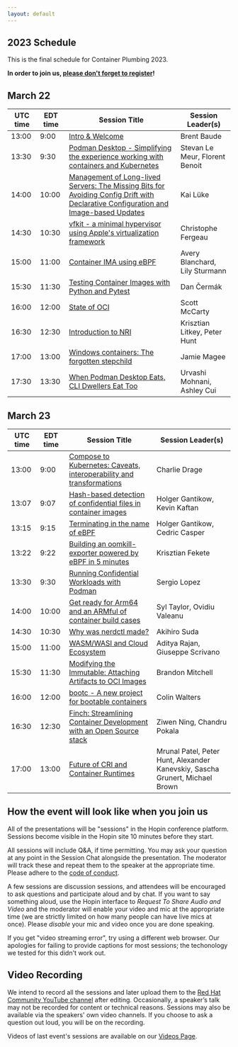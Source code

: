 ```yaml
---
layout: default
---
```



## 2023 Schedule

This is the final schedule for Container Plumbing 2023. 

**In order to join us, [please don't forget to register](/register)!** 


## March 22

| UTC time | EDT time | Session Title                                                                                                                                                                                       | Session Leader(s) |
| -------- | -------- |-----------------------------------------------------------------------------------------------------------------------------------------------------------------------------------------------------| ----------------- |
| 13:00 | 9:00 | [Intro & Welcome](https://containerplumbing.org/sessions/2023/intro-welcome)                                                                                                            | Brent Baude | 
| 13:30 | 9:30 | [Podman Desktop - Simplifying the experience working with containers and Kubernetes](https://containerplumbing.org/sessions/2023/podman_desktop_s)                                                  | Stevan Le Meur, Florent Benoit | 
| 14:00 | 10:00 | [Management of Long-lived Servers: The Missing Bits for Avoiding Config Drift with Declarative Configuration and Image-based Updates](https://containerplumbing.org/sessions/2023/management_of_lo) | Kai Lüke |
| 14:30 | 10:30 | [vfkit - a minimal hypervisor using Apple's virtualization framework](https://containerplumbing.org/sessions/2023/vfkit_a_minimal_)                                                                 | Christophe Fergeau | 
| 15:00 | 11:00 | [Container IMA using eBPF](https://containerplumbing.org/sessions/2023/container_ima_us)                                                                                                            | Avery Blanchard, Lily Sturmann | 
| 15:30 | 11:30 | [Testing Container Images with Python and Pytest](https://containerplumbing.org/sessions/2023/testing_containe)                                                                                     | Dan Čermák | 
| 16:00 | 12:00 | [State of OCI](https://containerplumbing.org/sessions/2023/state_of_oci)                                                                                                                            | Scott McCarty | 
| 16:30 | 12:30 | [Introduction to NRI](https://containerplumbing.org/sessions/2023/introduction_to_)                                                                                                                 | Krisztian Litkey, Peter Hunt | 
| 17:00 | 13:00 | [Windows containers: The forgotten stepchild](https://containerplumbing.org/sessions/2023/windows_containe)                                                                                         | Jamie Magee | 
| 17:30 | 13:30 | [When Podman Desktop Eats, CLI Dwellers Eat Too](https://containerplumbing.org/sessions/2023/when_podman_desktop_eats)                                                                              | Urvashi Mohnani, Ashley Cui |

## March 23

| UTC time | EDT time | Session Title | Session Leader(s) |
| -------- | ------ | ---------------------------------------- | ---------- |
| 13:00 | 9:00 | [Compose to Kubernetes: Caveats, interoperability and transformations](https://containerplumbing.org/sessions/2023/compose_to_kuber) | Charlie Drage |
| 13:07 | 9:07 | [Hash-based detection of confidential files in container images](https://containerplumbing.org/sessions/2023/hash_based_detec) | Holger Gantikow, Kevin Kaftan |
| 13:15 | 9:15 | [Terminating in the name of eBPF](https://containerplumbing.org/sessions/2023/killing_in_the_n) | Holger Gantikow, Cedric Casper |
| 13:22 | 9:22 | [Building an oomkill-exporter powered by eBPF in 5 minutes](https://containerplumbing.org/sessions/2023/building_an_oomk) | Krisztian Fekete |
| 13:30 | 9:30 | [Running Confidential Workloads with Podman](https://containerplumbing.org/sessions/2023/running_confiden) | Sergio Lopez |
| 14:00 | 10:00 | [Get ready for Arm64 and an ARMful of container build cases](https://containerplumbing.org/sessions/2023/get_ready_for_ar) | Syl Taylor, Ovidiu Valeanu |
| 14:30 | 10:30 | [Why was nerdctl made?](https://containerplumbing.org/sessions/2023/why_was_nerdctl_) | Akihiro Suda |
| 15:00 | 11:00 | [WASM/WASI and Cloud Ecosystem](https://containerplumbing.org/sessions/2023/wasm_wasi_and_cl) | Aditya Rajan, Giuseppe Scrivano |
| 15:30 | 11:30 | [Modifying the Immutable: Attaching Artifacts to OCI Images](https://containerplumbing.org/sessions/2023/modifying_the_im) | Brandon Mitchell |
| 16:00 | 12:00 | [bootc - A new project for bootable containers](https://containerplumbing.org/sessions/2023/bootc_a_new_proj) | Colin Walters |
| 16:30 | 12:30 | [Finch: Streamlining Container Development with an Open Source stack](https://containerplumbing.org/sessions/2023/finch_streamlini) | Ziwen Ning, Chandru Pokala |
| 17:00 | 13:00 | [Future of CRI and Container Runtimes](https://containerplumbing.org/sessions/2023/future_of_cri_an) | Mrunal Patel, Peter Hunt, Alexander Kanevskiy, Sascha Grunert, Michael Brown |


## How the event will look like when you join us

All of the presentations will be "sessions" in the Hopin conference platform. Sessions become visible in the Hopin site 10 minutes before they start.  

All sessions will include Q&A, if time permitting. You may ask your question at any point in the Session Chat alongside the presentation. The moderator will track these and repeat them to the speaker at the appropriate time. Please adhere to the [code of conduct](/conduct).

A few sessions are discussion sessions, and attendees will be encouraged to ask questions and participate aloud and by chat. If you want to say something aloud, use the Hopin interface to *Request To Share Audio and Video* and the moderator will enable your video and mic at the appropriate time (we are strictly limited on how many people can have live mics at once).  Please *disable* your mic and video once you are done speaking.

If you get "video streaming error", try using a different web browser. Our apologies for failing to provide captions for most sessions; the techonology we tested for this didn't work out.

## Video Recording

We intend to record all the sessions and later upload them to the [Red Hat Community YouTube channel](https://www.youtube.com/c/RedHatCommunity) after editing. Occasionally, a speaker’s talk may not be recorded for content or technical reasons. Sessions may also be available via the speakers' own video channels. If you choose to ask a question out loud, you will be on the recording.


Videos of last event's sessions are available on our [Videos Page](/videos).
